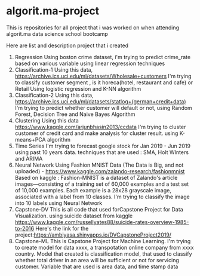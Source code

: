 # algorit.ma-project

This is repositories for all project that i was worked on when attending algorit.ma data science school bootcamp

Here are list and description project that i created
1. Regression 
   Using boston crime dataset, i'm trying to predict crime_rate based on various variable using linear regression techniques
2. Classification-1
   Using this data, https://archive.ics.uci.edu/ml/datasets/Wholesale+customers
   I'm trying to classify customer segment , is it horeca(hotel, restaurant and cafe) or Retail
   Using logistic regression and K-NN algorithm
3. Classification-2
   Using this data, https://archive.ics.uci.edu/ml/datasets/statlog+(german+credit+data)
   I'm trying to predict whether customer will default or not, using Random Forest, Decision Tree and Naive Bayes Algorithm
4. Clustering
   Using this data https://www.kaggle.com/arjunbhasin2013/ccdata
   I'm trying to cluster customer of credit card and make analysis for cluster result. using K-means+PCA algorithm
5. Time Series
   I'm trying to forecast google stock for Jan 2019 - Jun 2019 using past 10 years data. techniques that are used : SMA, Holt WInters and ARIMA
6. Neural Network
   Using Fashion MNIST Data (The Data is Big, and not uploaded) - https://www.kaggle.com/zalando-research/fashionmnist
   Based on kaggle : Fashion-MNIST is a dataset of Zalando's article images—consisting of a training set of 60,000 examples and a test set of 10,000 examples. 
   Each example is a 28x28 grayscale image, associated with a label from 10 classes.
   I'm trying to classify the image into 10 labels using Neural Network
7. Capstone-DV
   This is all code that used forCapstone Project for Data Visualization. using suicide dataset from kaggle https://www.kaggle.com/russellyates88/suicide-rates-overview-1985-to-2016
   Here's the link for the project:https://ambiyasa.shinyapps.io/DVCapstoneProject2019/
8. Capstone-ML
   This is Capstone Project for Machine Learning. 
   I'm trying to create model for data xxxx, a transpotation online company from xxxx country.
   Model that created is classification model, that used to classify whether total driver in an area will be sufficient or not for servicing customer.
   Variable that are used is area data, and time stamp data 
